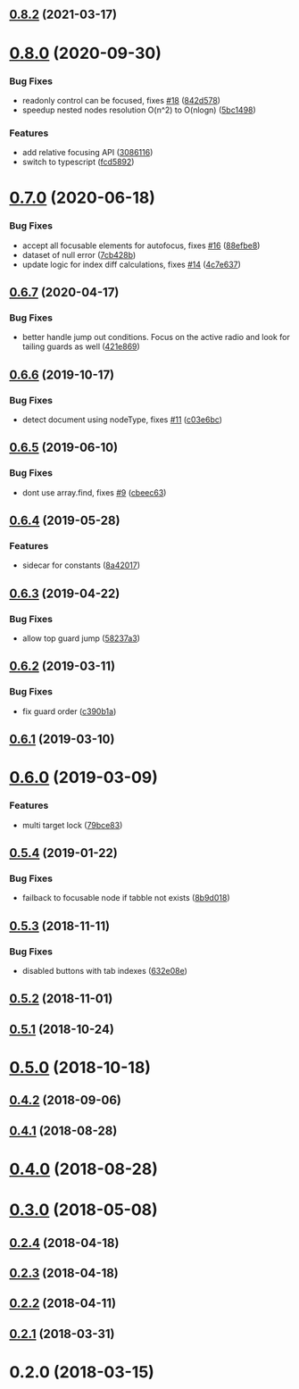 ## [0.8.2](https://github.com/theKashey/focus-lock/compare/v0.8.1...v0.8.2) (2021-03-17)

# [0.8.0](https://github.com/theKashey/focus-lock/compare/v0.7.0...v0.8.0) (2020-09-30)

### Bug Fixes

- readonly control can be focused, fixes [#18](https://github.com/theKashey/focus-lock/issues/18) ([842d578](https://github.com/theKashey/focus-lock/commit/842d578cccbfed2b35b9c490229a40861e6c950a))
- speedup nested nodes resolution O(n^2) to O(nlogn) ([5bc1498](https://github.com/theKashey/focus-lock/commit/5bc1498b6a7885d9e6ce906777395c31eca2bdef))

### Features

- add relative focusing API ([3086116](https://github.com/theKashey/focus-lock/commit/308611642385f78a7a8b58848a0e1d540a83c9ba))
- switch to typescript ([fcd5892](https://github.com/theKashey/focus-lock/commit/fcd5892403e1b8de98957440669462e829f4d7c3))

# [0.7.0](https://github.com/theKashey/focus-lock/compare/v0.6.7...v0.7.0) (2020-06-18)

### Bug Fixes

- accept all focusable elements for autofocus, fixes [#16](https://github.com/theKashey/focus-lock/issues/16) ([88efbe8](https://github.com/theKashey/focus-lock/commit/88efbe81179e053a107ef20e37feddd1e826320f))
- dataset of null error ([7cb428b](https://github.com/theKashey/focus-lock/commit/7cb428be8cc61051ac31ef21b3d3b2463e187b9a))
- update logic for index diff calculations, fixes [#14](https://github.com/theKashey/focus-lock/issues/14) ([4c7e637](https://github.com/theKashey/focus-lock/commit/4c7e63721394716370bdfb9e755af7cd965708cc))

## [0.6.7](https://github.com/theKashey/focus-lock/compare/v0.6.6...v0.6.7) (2020-04-17)

### Bug Fixes

- better handle jump out conditions. Focus on the active radio and look for tailing guards as well ([421e869](https://github.com/theKashey/focus-lock/commit/421e8690d81dbeaaa43231a1be46bd4b235a84bf))

## [0.6.6](https://github.com/theKashey/focus-lock/compare/v0.6.5...v0.6.6) (2019-10-17)

### Bug Fixes

- detect document using nodeType, fixes [#11](https://github.com/theKashey/focus-lock/issues/11) ([c03e6bc](https://github.com/theKashey/focus-lock/commit/c03e6bc99a467dace0c346397480b95dcff7f74d))

## [0.6.5](https://github.com/theKashey/focus-lock/compare/v0.6.4...v0.6.5) (2019-06-10)

### Bug Fixes

- dont use array.find, fixes [#9](https://github.com/theKashey/focus-lock/issues/9) ([cbeec63](https://github.com/theKashey/focus-lock/commit/cbeec6319bb9716c3cf729e2134d4eb7f5702358))

## [0.6.4](https://github.com/theKashey/focus-lock/compare/v0.6.3...v0.6.4) (2019-05-28)

### Features

- sidecar for constants ([8a42017](https://github.com/theKashey/focus-lock/commit/8a4201775b3689bdbda389a0eb15e2afde5d1d2a))

## [0.6.3](https://github.com/theKashey/focus-lock/compare/v0.6.2...v0.6.3) (2019-04-22)

### Bug Fixes

- allow top guard jump ([58237a3](https://github.com/theKashey/focus-lock/commit/58237a358bdab02cf75c0e41d67ef209f833dec5))

## [0.6.2](https://github.com/theKashey/focus-lock/compare/v0.6.1...v0.6.2) (2019-03-11)

### Bug Fixes

- fix guard order ([c390b1a](https://github.com/theKashey/focus-lock/commit/c390b1aa94c42c74015f87a35443444f96a43a6c))

## [0.6.1](https://github.com/theKashey/focus-lock/compare/v0.6.0...v0.6.1) (2019-03-10)

# [0.6.0](https://github.com/theKashey/focus-lock/compare/v0.5.4...v0.6.0) (2019-03-09)

### Features

- multi target lock ([79bce83](https://github.com/theKashey/focus-lock/commit/79bce837afed02ca9b1e71ee0dcf4f1b74367133))

## [0.5.4](https://github.com/theKashey/focus-lock/compare/v0.5.3...v0.5.4) (2019-01-22)

### Bug Fixes

- failback to focusable node if tabble not exists ([8b9d018](https://github.com/theKashey/focus-lock/commit/8b9d01882d4191cf436606515043d7dfe9bc52a5))

## [0.5.3](https://github.com/theKashey/focus-lock/compare/v0.5.2...v0.5.3) (2018-11-11)

### Bug Fixes

- disabled buttons with tab indexes ([632e08e](https://github.com/theKashey/focus-lock/commit/632e08ec58c1a1d49b6b148edd2f3602298ff1d9))

## [0.5.2](https://github.com/theKashey/focus-lock/compare/v0.5.1...v0.5.2) (2018-11-01)

## [0.5.1](https://github.com/theKashey/focus-lock/compare/v0.5.0...v0.5.1) (2018-10-24)

# [0.5.0](https://github.com/theKashey/focus-lock/compare/v0.4.2...v0.5.0) (2018-10-18)

## [0.4.2](https://github.com/theKashey/focus-lock/compare/v0.4.1...v0.4.2) (2018-09-06)

## [0.4.1](https://github.com/theKashey/focus-lock/compare/v0.4.0...v0.4.1) (2018-08-28)

# [0.4.0](https://github.com/theKashey/focus-lock/compare/v0.3.0...v0.4.0) (2018-08-28)

# [0.3.0](https://github.com/theKashey/focus-lock/compare/v0.2.4...v0.3.0) (2018-05-08)

## [0.2.4](https://github.com/theKashey/focus-lock/compare/v0.2.3...v0.2.4) (2018-04-18)

## [0.2.3](https://github.com/theKashey/focus-lock/compare/v0.2.2...v0.2.3) (2018-04-18)

## [0.2.2](https://github.com/theKashey/focus-lock/compare/v0.2.1...v0.2.2) (2018-04-11)

## [0.2.1](https://github.com/theKashey/focus-lock/compare/v0.2.0...v0.2.1) (2018-03-31)

# 0.2.0 (2018-03-15)

